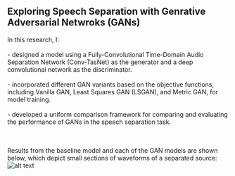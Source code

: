 <h2>Exploring Speech Separation with Genrative Adversarial Netwroks (GANs)</h2><p> In this research, I:<br><br> 
 -  designed a model using a Fully-Convolutional Time-Domain Audio Separation Network (Conv-TasNet) as the generator and a deep convolutional network as the discriminator. <br><br>
-  incorporated different GAN variants based on the objective functions, including Vanilla GAN, Least Squares GAN (LSGAN), and Metric GAN, for model training.<br><br>
-  developed a uniform comparison framework for comparing and evaluating the performance of GANs in the speech separation task. 

 <br><br>
Results from the baseline model and each of the GAN models are shown below, which depict small sections of waveforms of a separated source: 
![alt text](https://github.com/abishek2019/Machine_Learning/blob/main/Speech%20Separation%20(Deep%20Learning%20Thesis%20Research)/assets/Result2.png?raw=true)
<br>
